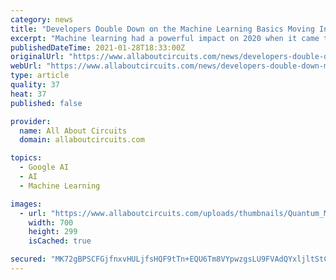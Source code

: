 ```yaml
---
category: news
title: "Developers Double Down on the Machine Learning Basics Moving Into the New Year"
excerpt: "Machine learning had a powerful impact on 2020 when it came to processing the mass amounts of COVID-19 data. To progress ML in 2021, developers are doubling down on features like on-device AI, low-power architecture,"
publishedDateTime: 2021-01-28T18:33:00Z
originalUrl: "https://www.allaboutcircuits.com/news/developers-double-down-machine-learning-basics-new-year/"
webUrl: "https://www.allaboutcircuits.com/news/developers-double-down-machine-learning-basics-new-year/"
type: article
quality: 37
heat: 37
published: false

provider:
  name: All About Circuits
  domain: allaboutcircuits.com

topics:
  - Google AI
  - AI
  - Machine Learning

images:
  - url: "https://www.allaboutcircuits.com/uploads/thumbnails/Quantum_Machine_Learning.jpg"
    width: 700
    height: 299
    isCached: true

secured: "MK72gBPSCFGjfnxvHULjfsHQF9tTn+EQU6Tm8VYpwzgsLU9FVAdQYxljltStCNDBqzhqpAs7c0Ldb6XenKmgbTubjGa8eKZBbZzUJ3qYWtPp4qJBokMIPyQOXZa1R9zo43h7CX0N/65VyvKn7f4/OUSqwAVn5RZWJEivMAmTCClifDD8pmcrZPl8tUzjXxcIAtjVjY34hubVtiJvn4L+KUS/IOe4To4i7Qg5xMxcCc0iI3vTw7htIAFtNCgaaMlkEQ5H+csY98NVOGacrhgPzvQUm+g/M7sdoaNeZ1m1y1aJGT3csrHx/eUY34lcPMv2OwmDI1KWwMRLKy08xUQXZtf6S62p5gM1EXVpYZ3ohHo=;sqR2YVn2h/sA8VhzGdhnqg=="
---
```



